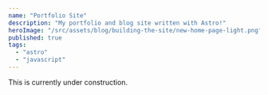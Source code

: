 ```yaml
---
name: "Portfolio Site"
description: "My portfolio and blog site written with Astro!"
heroImage: "/src/assets/blog/building-the-site/new-home-page-light.png"
published: true
tags:
  - "astro"
  - "javascript"
---
```


This is currently under construction.
